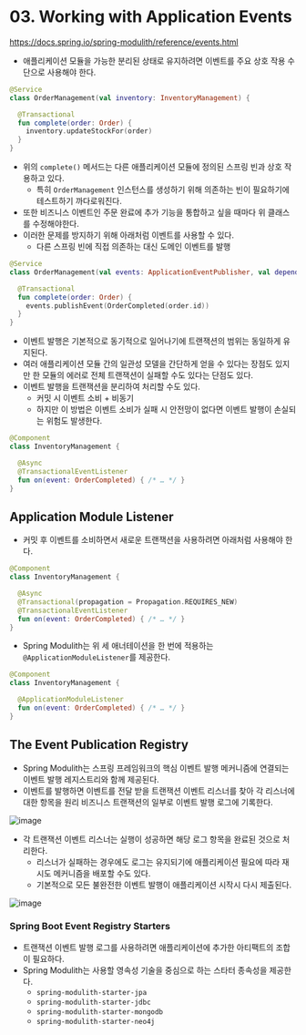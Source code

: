 # 03. Working with Application Events

https://docs.spring.io/spring-modulith/reference/events.html

- 애플리케이션 모듈을 가능한 분리된 상태로 유지하려면 이벤트를 주요 상호 작용 수단으로 사용해야 한다.

```kotlin
@Service
class OrderManagement(val inventory: InventoryManagement) {

  @Transactional
  fun complete(order: Order) {
    inventory.updateStockFor(order)
  }
}
```

- 위의 `complete()` 메서드는 다른 애플리케이션 모듈에 정의된 스프링 빈과 상호 작용하고 있다.
    - 특히 `OrderManagement` 인스턴스를 생성하기 위해 의존하는 빈이 필요하기에 테스트하기 까다로워진다.
- 또한 비즈니스 이벤트인 주문 완료에 추가 기능을 통합하고 싶을 때마다 위 클래스를 수정해야한다.
- 이러한 문제를 방지하기 위해 아래처럼 이벤트를 사용할 수 있다.
    - 다른 스프링 빈에 직접 의존하는 대신 도메인 이벤트를 발행

```kotlin
@Service
class OrderManagement(val events: ApplicationEventPublisher, val dependency: OrderInternal) {

  @Transactional
  fun complete(order: Order) {
    events.publishEvent(OrderCompleted(order.id))
  }
}
```

- 이벤트 발행은 기본적으로 동기적으로 일어나기에 트랜잭션의 범위는 동일하게 유지된다.
- 여러 애플리케이션 모듈 간의 일관성 모델을 간단하게 얻을 수 있다는 장점도 있지만 한 모듈의 에러로 전체 트랜잭션이 실패할 수도 있다는 단점도 있다.
- 이벤트 발행을 트랜잭션을 분리하여 처리할 수도 있다.
    - 커밋 시 이벤트 소비 + 비동기
    - 하지만 이 방법은 이벤트 소비가 실패 시 안전망이 없다면 이벤트 발행이 손실되는 위험도 발생한다.

```kotlin
@Component
class InventoryManagement {

  @Async
  @TransactionalEventListener
  fun on(event: OrderCompleted) { /* … */ }
}
```

## Application Module Listener

- 커밋 후 이벤트를 소비하면서 새로운 트랜잭션을 사용하려면 아래처럼 사용해야 한다.

```kotlin
@Component
class InventoryManagement {

  @Async
  @Transactional(propagation = Propagation.REQUIRES_NEW)
  @TransactionalEventListener
  fun on(event: OrderCompleted) { /* … */ }
}
```

- Spring Modulith는 위 세 애너테이션을 한 번에 적용하는 `@ApplicationModuleListener`를 제공한다.

```kotlin
@Component
class InventoryManagement {

  @ApplicationModuleListener
  fun on(event: OrderCompleted) { /* … */ }
}
```

## The Event Publication Registry

- Spring Modulith는 스프링 프레임워크의 핵심 이벤트 발행 메커니즘에 연결되는 이벤트 발행 레지스트리와 함께 제공된다.
- 이벤트를 발행하면 이벤트를 전달 받을 트랜잭션 이벤트 리스너를 찾아 각 리스너에 대한 항목을 원리 비즈니스 트랜잭션의 일부로 이벤트 발행 로그에 기록한다.

![image](https://github.com/user-attachments/assets/039541ea-5c0c-4b32-97a0-ffc06e2befe7)

- 각 트랜잭션 이벤트 리스너는 실행이 성공하면 해당 로그 항목을 완료된 것으로 처리한다.
    - 리스너가 실패하는 경우에도 로그는 유지되기에 애플리케이션 필요에 따라 재시도 메커니즘을 배포할 수도 있다.
    - 기본적으로 모든 불완전한 이벤트 발행이 애플리케이션 시작시 다시 제출된다.

![image](https://github.com/user-attachments/assets/7bcfbae8-df23-44b6-81ec-3fc7c1ed591a)

### Spring Boot Event Registry Starters

- 트랜잭션 이벤트 발행 로그를 사용하려면 애플리케이션에 추가한 아티팩트의 조합이 필요하다.
- Spring Modulith는 사용할 영속성 기술을 중심으로 하는 스타터 종속성을 제공한다.
    - `spring-modulith-starter-jpa`
    - `spring-modulith-starter-jdbc`
    - `spring-modulith-starter-mongodb`
    - `spring-modulith-starter-neo4j`
